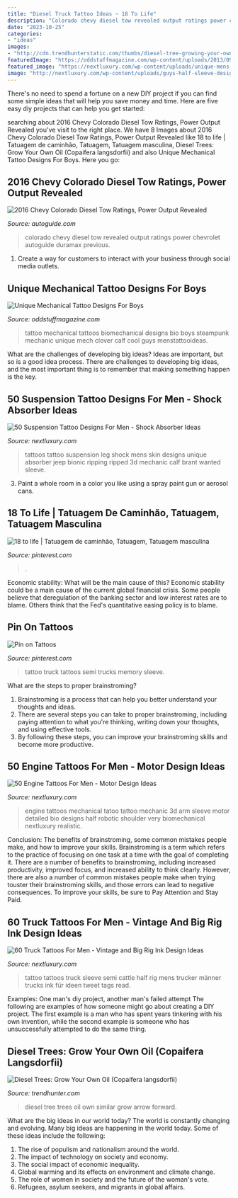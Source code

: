 ```yaml
---
title: "Diesel Truck Tattoo Ideas ~ 18 To Life"
description: "Colorado chevy diesel tow revealed output ratings power chevrolet autoguide duramax previous"
date: "2023-10-25"
categories:
- "ideas"
images:
- "http://cdn.trendhunterstatic.com/thumbs/diesel-tree-growing-your-own-oil.jpeg"
featuredImage: "https://oddstuffmagazine.com/wp-content/uploads/2013/09/Bio-mechanical-Tattoo-23-532x800.jpg"
featured_image: "https://nextluxury.com/wp-content/uploads/unique-mens-suspension-tattoos-on-back-of-leg.jpg"
image: "http://nextluxury.com/wp-content/uploads/guys-half-sleeve-design-ideas-engine-tattoo.jpg"
---
```



There's no need to spend a fortune on a new DIY project if you can find some simple ideas that will help you save money and time. Here are five easy diy projects that can help you get started: 

	

		
searching about 2016 Chevy Colorado Diesel Tow Ratings, Power Output Revealed you've visit to the right place. We have 8 Images about 2016 Chevy Colorado Diesel Tow Ratings, Power Output Revealed like 18 to life | Tatuagem de caminhão, Tatuagem, Tatuagem masculina, Diesel Trees: Grow Your Own Oil (Copaifera langsdorfii) and also Unique Mechanical Tattoo Designs For Boys. Here you go:
		
    
## 2016 Chevy Colorado Diesel Tow Ratings, Power Output Revealed

<img loading=lazy src="https://www.autoguide.com/blog/wp-content/gallery/chevy-colorado-diesel/2016-chevrolet-colorado-duramax-turbodiesel-front-quarter-01.jpg" onerror="this.onerror=null;this.src='https://tse4.mm.bing.net/th?id=OIP.8ke0GRFwKD2wgofuz2TsEwHaE6&amp;pid=15.1';" alt="2016 Chevy Colorado Diesel Tow Ratings, Power Output Revealed">

_Source: autoguide.com_

>colorado chevy diesel tow revealed output ratings power chevrolet autoguide duramax previous. 

	

1. Create a way for customers to interact with your business through social media outlets.

    
## Unique Mechanical Tattoo Designs For Boys

<img loading=lazy src="https://oddstuffmagazine.com/wp-content/uploads/2013/09/Bio-mechanical-Tattoo-23-532x800.jpg" onerror="this.onerror=null;this.src='https://tse1.mm.bing.net/th?id=OIP.gpp_XO8qPoD4Y_nLWlA-RQHaLI&amp;pid=15.1';" alt="Unique Mechanical Tattoo Designs For Boys">

_Source: oddstuffmagazine.com_

>tattoo mechanical tattoos biomechanical designs bio boys steampunk mechanic unique mech clover calf cool guys menstattooideas. 

	

What are the challenges of developing big ideas?
Ideas are important, but so is a good idea process. There are challenges to developing big ideas, and the most important thing is to remember that making something happen is the key.

    
## 50 Suspension Tattoo Designs For Men - Shock Absorber Ideas

<img loading=lazy src="https://nextluxury.com/wp-content/uploads/unique-mens-suspension-tattoos-on-back-of-leg.jpg" onerror="this.onerror=null;this.src='https://tse3.mm.bing.net/th?id=OIP.eEi6HQu8-wPfld1ceoIHwgHaJ4&amp;pid=15.1';" alt="50 Suspension Tattoo Designs For Men - Shock Absorber Ideas">

_Source: nextluxury.com_

>tattoos tattoo suspension leg shock mens skin designs unique absorber jeep bionic ripping ripped 3d mechanic calf brant wanted sleeve. 

	

3. Paint a whole room in a color you like using a spray paint gun or aerosol cans.

    
## 18 To Life | Tatuagem De Caminhão, Tatuagem, Tatuagem Masculina

<img loading=lazy src="https://i.pinimg.com/736x/6b/2a/06/6b2a06a404113e74fae4e9fe53590762.jpg" onerror="this.onerror=null;this.src='https://tse4.mm.bing.net/th?id=OIP.hIS9ZuZ4VWFEOUVORPqXygHaJ4&amp;pid=15.1';" alt="18 to life | Tatuagem de caminhão, Tatuagem, Tatuagem masculina">

_Source: pinterest.com_

>. 

	

Economic stability: What will be the main cause of this?
Economic stability could be a main cause of the current global financial crisis. Some people believe that deregulation of the banking sector and low interest rates are to blame. Others think that the Fed's quantitative easing policy is to blame.

    
## Pin On Tattoos

<img loading=lazy src="https://i.pinimg.com/736x/c2/e1/4e/c2e14ed87adbd4ce17c219ce8e70701b--semi-trucks-truck-tattoo.jpg" onerror="this.onerror=null;this.src='https://tse2.mm.bing.net/th?id=OIP.-RrubyLVV0QpBwcDuS-86gHaFS&amp;pid=15.1';" alt="Pin on Tattoos">

_Source: pinterest.com_

>tattoo truck tattoos semi trucks memory sleeve. 

	

What are the steps to proper brainstroming?
1. Brainstroming is a process that can help you better understand your thoughts and ideas.
2. There are several steps you can take to proper brainstroming, including paying attention to what you're thinking, writing down your thoughts, and using effective tools.
3. By following these steps, you can improve your brainstroming skills and become more productive.

    
## 50 Engine Tattoos For Men - Motor Design Ideas

<img loading=lazy src="http://nextluxury.com/wp-content/uploads/guys-half-sleeve-design-ideas-engine-tattoo.jpg" onerror="this.onerror=null;this.src='https://tse3.mm.bing.net/th?id=OIP.7FiuqtQEC5aSUAKxFTq8TgHaHa&amp;pid=15.1';" alt="50 Engine Tattoos For Men - Motor Design Ideas">

_Source: nextluxury.com_

>engine tattoos mechanical tatoo tattoo mechanic 3d arm sleeve motor detailed bio designs half robotic shoulder very biomechanical nextluxury realistic. 

	

Conclusion: The benefits of brainstroming, some common mistakes people make, and how to improve your skills.
Brainstroming is a term which refers to the practice of focusing on one task at a time with the goal of completing it. There are a number of benefits to brainstroming, including increased productivity, improved focus, and increased ability to think clearly. However, there are also a number of common mistakes people make when trying touster their brainstroming skills, and those errors can lead to negative consequences. To improve your skills, be sure to Pay Attention and Stay Paid.

    
## 60 Truck Tattoos For Men - Vintage And Big Rig Ink Design Ideas

<img loading=lazy src="http://nextluxury.com/wp-content/uploads/semi-truck-mens-cattle-half-sleeve-tattoo.jpg" onerror="this.onerror=null;this.src='https://tse3.mm.bing.net/th?id=OIP.Om__aejvtd7ElycX3jrksQHaHa&amp;pid=15.1';" alt="60 Truck Tattoos For Men - Vintage and Big Rig Ink Design Ideas">

_Source: nextluxury.com_

>tattoo tattoos truck sleeve semi cattle half rig mens trucker männer trucks ink für ideen tweet tags read. 

	

Examples: One man's diy project, another man's failed attempt
The following are examples of how someone might go about creating a DIY project. The first example is a man who has spent years tinkering with his own invention, while the second example is someone who has unsuccessfully attempted to do the same thing.

    
## Diesel Trees: Grow Your Own Oil (Copaifera Langsdorfii)

<img loading=lazy src="http://cdn.trendhunterstatic.com/thumbs/diesel-tree-growing-your-own-oil.jpeg" onerror="this.onerror=null;this.src='https://tse2.mm.bing.net/th?id=OIP.p1PSrsVs7Ti6OLHHNWf3swAAAA&amp;pid=15.1';" alt="Diesel Trees: Grow Your Own Oil (Copaifera langsdorfii)">

_Source: trendhunter.com_

>diesel tree trees oil own similar grow arrow forward. 

	

What are the big ideas in our world today?
The world is constantly changing and evolving. Many big ideas are happening in the world today. Some of these ideas include the following:
1. The rise of populism and nationalism around the world.
2. The impact of technology on society and economy.
3. The social impact of economic inequality. 
4. Global warming and its effects on environment and climate change. 
5. The role of women in society and the future of the woman's vote. 
6. Refugees, asylum seekers, and migrants in global affairs. 

